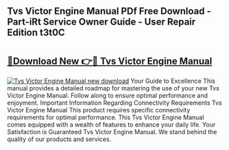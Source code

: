 ## Tvs Victor Engine Manual PDf Free Download - Part-iRt Service Owner Guide - User Repair Edition t3t0C

# <h2><a href="http://bc75284.oget.top/?id=Tvs+Victor+Engine+Manual">🔗Download New 👉🔴 Tvs Victor Engine Manual</a></h2>

[![Tvs Victor Engine Manual new download](https://i.imgur.com/5g1atiW.png)](http://bc75284.oget.top/?id=Tvs+Victor+Engine+Manual)
Your Guide to Excellence This manual provides a detailed roadmap for mastering the use of your new Tvs Victor Engine Manual. Follow along to ensure optimal performance and enjoyment. Important Information Regarding Connectivity Requirements Tvs Victor Engine Manual This product requires specific connectivity requirements for optimal performance. This Tvs Victor Engine Manual comes equipped with a wealth of features to enhance your daily life. Your Satisfaction is Guaranteed Tvs Victor Engine Manual. We stand behind the quality of our products and services.
